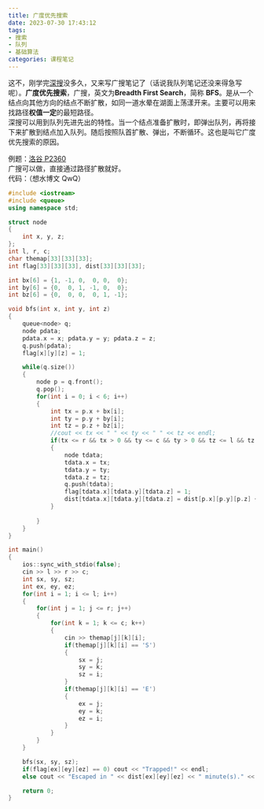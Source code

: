 ```yaml
---
title: 广度优先搜索
date: 2023-07-30 17:43:12
tags:
- 搜索
- 队列
- 基础算法
categories: 课程笔记
---
```


这不，刚学完<a style="border-bottom:none;" href="/posts/dfs">深搜</a>没多久，又来写广搜笔记了（话说我队列笔记还没来得急写呢）。**广度优先搜索**，广搜，英文为**Breadth First Search**，简称 **BFS**。是从一个结点向其他方向的结点不断扩散，如同一道水晕在湖面上荡漾开来。主要可以用来找路径**权值一定**的最短路径。  
深搜可以用到队列先进先出的特性。当一个结点准备扩散时，即弹出队列，再将接下来扩散到结点加入队列。随后按照队首扩散、弹出，不断循环。这也是叫它广度优先搜索的原因。

<!--more-->

例题：[洛谷 P2360](https://www.luogu.com.cn/problem/P2360)  
广搜可以做，直接通过路径扩散就好。  
代码：（想水博文 QwQ）
```cpp
#include <iostream>
#include <queue>
using namespace std;

struct node
{
    int x, y, z;
};
int l, r, c;
char themap[33][33][33];
int flag[33][33][33], dist[33][33][33];

int bx[6] = {1, -1, 0,  0, 0,  0};
int by[6] = {0,  0, 1, -1, 0,  0};
int bz[6] = {0,  0, 0,  0, 1, -1};

void bfs(int x, int y, int z)
{
    queue<node> q;
    node pdata;
    pdata.x = x; pdata.y = y; pdata.z = z;
    q.push(pdata);
    flag[x][y][z] = 1;

    while(q.size())
    {
        node p = q.front();
        q.pop();
        for(int i = 0; i < 6; i++)
        {
            int tx = p.x + bx[i];
            int ty = p.y + by[i];
            int tz = p.z + bz[i];
            //cout << tx << " " << ty << " " << tz << endl;
            if(tx <= r && tx > 0 && ty <= c && ty > 0 && tz <= l && tz > 0 && flag[tx][ty][tz] == 0 && (themap[tx][ty][tz] == '.' || themap[tx][ty][tz] == 'E'))
            {
                node tdata;
                tdata.x = tx;
                tdata.y = ty;
                tdata.z = tz;
                q.push(tdata);
                flag[tdata.x][tdata.y][tdata.z] = 1;
                dist[tdata.x][tdata.y][tdata.z] = dist[p.x][p.y][p.z] + 1;
            }
            
        }
    }
}

int main()
{
    ios::sync_with_stdio(false);
    cin >> l >> r >> c;
    int sx, sy, sz;
    int ex, ey, ez;
    for(int i = 1; i <= l; i++)
    {
        for(int j = 1; j <= r; j++)
        {
            for(int k = 1; k <= c; k++)
            {
                cin >> themap[j][k][i];
                if(themap[j][k][i] == 'S')
                {
                    sx = j;
                    sy = k;
                    sz = i;
                }
                if(themap[j][k][i] == 'E')
                {
                    ex = j;
                    ey = k;
                    ez = i;
                }
            }
        }
    }

    bfs(sx, sy, sz);
    if(flag[ex][ey][ez] == 0) cout << "Trapped!" << endl;
    else cout << "Escaped in " << dist[ex][ey][ez] << " minute(s)." << endl;

    return 0;
}
```
